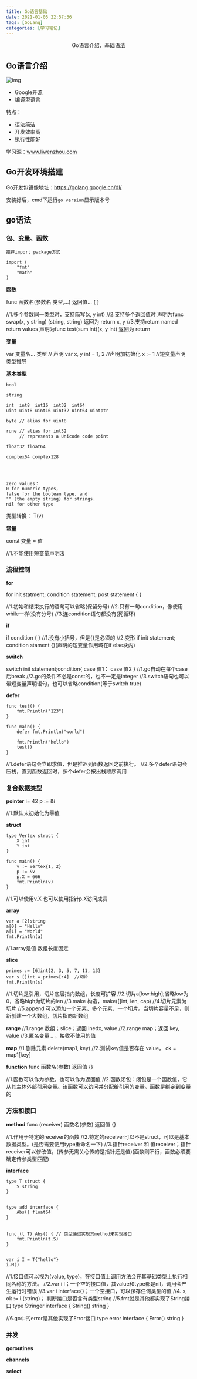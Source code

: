 ```yaml
---
title: Go语言基础
date: 2021-01-05 22:57:36
tags: [GoLang]
categories: [学习笔记]
---
```


<center>
Go语言介绍、基础语法
</center>

<!--more-->



## Go语言介绍


![img](go-1/Tue,%2005%20Jan%202021%20230620.jpeg)

- Google开源
- 编译型语言

特点：

- 语法简洁
- 开发效率高
- 执行性能好


学习源：www.liwenzhou.com


## Go开发环境搭建

Go开发包镜像地址：https://golang.google.cn/dl/

安装好后，cmd下运行`go version`显示版本号


## go语法


### 包、变量、函数

```
推荐import package方式

import (
    "fmt"
    "math"
)
```

**函数**

func 函数名(参数名 类型,...) 返回值... {
}


//1.多个参数同一类型时，支持简写(x, y int)
//2.支持多个返回值时 声明为func swap(x, y string) (string, string)   返回为 return x, y
//3.支持return named return values   声明为func test(sum int)(x, y int)   返回为 return


**变量**

var 变量名... 类型   // 声明
var x, y int = 1, 2 //声明加初始化
x := 1              //短变量声明 类型推导


**基本类型**
```
bool
 
string
 
int  int8  int16  int32  int64
uint uint8 uint16 uint32 uint64 uintptr
 
byte // alias for uint8
 
rune // alias for int32
     // represents a Unicode code point
 
float32 float64
 
complex64 complex128
 
 
 
 
zero values：
0 for numeric types,
false for the boolean type, and
"" (the empty string) for strings.
nil for other type
```

类型转换：
T(v)


**常量**

const 变量 = 值


//1.不能使用短变量声明法


### 流程控制

**for**

for init statment; condition statement; post statement {
}


//1.初始和结束执行的语句可以省略(保留分号)
//2.只有一句condition，像使用while一样(没有分号)
//3.连condition语句都没有(死循环)


**if**

if condition {
}
//1.没有小括号，但是{}是必须的
//2.变形 if init statement; condition stament {}(声明的短变量作用域在if else块内)


**switch**

switch init statement;condition{
    case 值1：
    case 值2
}
//1.go自动在每个case后break
//2.go的条件不必是const的，也不一定是integer
//3.switch语句也可以带短变量声明语句，也可以省略condition(等于switch true)


**defer**
```
func test() {
    fmt.Println("123")
}
 
func main() {
    defer fmt.Println("world")
 
    fmt.Println("hello")
    test()
}
```

//1.defer语句会立即求值，但是推迟到函数返回之前执行。
//2.多个defer语句会压栈，直到函数返回时，多个defer会按出栈顺序调用


### 复合数据类型

**pointer**
i= 42
p := &i


//1.默认未初始化为零值


**struct**
```
type Vertex struct {
    X int
    Y int
}
 
func main() {
    v := Vertex{1, 2}
    p := &v
    p.X = 666
    fmt.Println(v)
}
```
//1.可以使用v.X 也可以使用指针p.X访问成员


**array**
```
var a [2]string
a[0] = "Hello"
a[1] = "World"
fmt.Println(a)
```

//1.array是值 数组长度固定


**slice**
```
primes := [6]int{2, 3, 5, 7, 11, 13}
var s []int = primes[:4]  //切片
fmt.Println(s)
```

//1.切片是引用，切片底层指向数组，长度可扩容
//2.切片a[low:high];省略low为0，省略high为切片的len
//3.make 构造，make([]int, len, cap)
//4.切片元素为切片
//5.append 可以添加一个元素、多个元素、一个切片。当切片容量不足，则新创建一个大数组，切片指向新数组


**range**
//1.range 数组；slice；返回 inedx, value
//2.range map；返回 key, value
//3.匿名变量 _ ，接收不使用的值


**map**
//1.删除元素  delete(map1, key)
//2.测试key值是否存在 value， ok = map1[key]


**function**
func 函数名(参数) 返回值 {}


//1.函数可以作为参数，也可以作为返回值
//2.函数闭包：闭包是一个函数值，它从其主体外部引用变量。该函数可以访问并分配给引用的变量。函数是绑定到变量的


### 方法和接口
**method**
func (receiver) 函数名(参数) 返回值 {}


//1.作用于特定的receiver的函数
//2.特定的receiver可以不是struct，可以是基本数据类型。(是否需要使用type重命名一下)
//3.指针receiver 和 值receiver；指针receiver可以修改值，(传参无需关心传的是指针还是值)(函数则不行，函数必须要确定传参类型匹配)


**interface**

```
type T struct {
    S string
}
 
 
type add interface {
    Abs() float64
}
 
 
func (t T) Abs() { // 类型通过实现其method来实现接口
    fmt.Println(t.S)
}
 
 
var i I = T{"hello"}
i.M()
```

//1.接口值可以视为(value, type)，在接口值上调用方法会在其基础类型上执行相同名称的方法。
//2.var i I；一个空的接口值，其value和type都是nil，调用会产生运行时错误
//3.var i interface{}；一个空接口，可以保存任何类型的值
//4. s, ok := i.(string)； 判断接口是否含有类型string
//5.fmt就是其他都实现了String接口
type Stringer interface {
    String() string
}


//6.go中的error是其他实现了Error接口
type error interface {
    Error() string
}




### 并发
**goroutines**


**channels**


**select**



